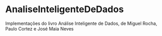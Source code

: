 # AnaliseInteligenteDeDados
Implementações do livro Análise Inteligente de Dados, de Miguel Rocha, Paulo Cortez e José Maia Neves
